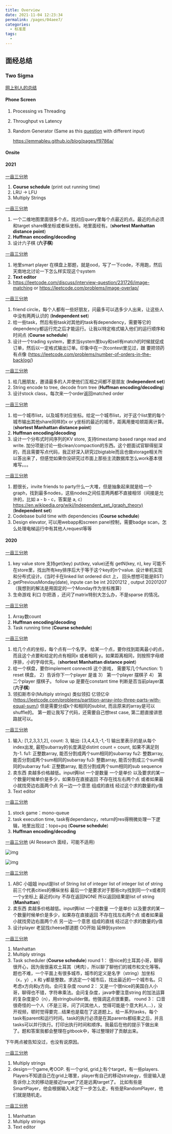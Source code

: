 ```yaml
---
title: Overview
date: 2021-11-04 12:23:34
permalink: /pages/04aee7/
categories:
  - 标准差
tags:
  - 
---
```

## 面经总结

### Two Sigma

[网上别人的总结](https://interviews-1.gitbook.io/two-sigma-interview/twosigmainterviewnotes)

#### Phone Screen

1. Processing vs Threading

2. Throughput vs Latency

3. Random Generator (Same as this [question](https://leetcode.com/discuss/interview-question/619524/Google-or-Onsite-or-Random-Generator) with different input)

   https://emmableu.github.io/blog/pages/f9786a/

#### Onsite

#### 2021

[一亩三分地](https://www.1point3acres.com/bbs/thread-814143-1-1.html)

1. **Course schedule** (print out running time)
2. LRU -> LFU
3. Multiply Strings

[一亩三分地](https://www.1point3acres.com/bbs/thread-805838-1-1.html)

1. 一个二维地图里面很多个点，找对应query里每个点最近的点。最近的点必须和target share横坐标或者纵坐标。地里面经有。(**shortest Manhattan distance point**)
2. **Huffman encoding/decoding**
3. 设计六子棋 (**六子棋**)

[一亩三分地](https://www.1point3acres.com/bbs/thread-804604-1-1.html)

1. 地里smart player 在棋盘上那题，就是ood，写了一下code，不用跑，然后天南地北讨论一下怎么样实现这个system
2. **Text editor**
3. https://leetcode.com/discuss/interview-question/231726/image-matching or https://leetcode.com/problems/image-overlap/

[一亩三分地](https://www.1point3acres.com/bbs/thread-784354-1-1.html)

1. friend circle，每个人都有一些好朋友，问最多可以选多少人出来，让这些人中没有两两认识的 (**Independent set**)
2. 给一些task，然后有些task对其他的task有dependency，需要等它的dependency都运行完之后才能运行。让我以特定格式输入他们的运行顺序和时间点 (**Course schedule**)
3. 设计一个trading system，要求当system里buy和sell有match的时候就促成订单，然后以一定格式输出订单。印象中在一次contest里见过，跟 要把领药 有点像 (https://leetcode.com/problems/number-of-orders-in-the-backlog/)

[一亩三分地](https://www.1point3acres.com/bbs/thread-729725-1-1.html)

1. 给几圈朋友，邀请最多的人并使他们互相之间都不是朋友 (**Independent set**)
2. String encode to tree, decode from tree (**Huffman encoding/decoding**)
3. 设计stock class，每次来一个order返回matched order

[一亩三分地](https://www.1point3acres.com/bbs/thread-725434-1-1.html)

1. 给一个城市list，以及城市对应坐标。给定一个城市list，对于这个list里的每个城市输出其他share同样的x or y坐标的最近的城市，距离用曼哈顿距离计算。(**shortest Manhattan distance point**)
2. **Huffman encoding/decoding**
3. 设计一个分布式时间序列的KV store, 支持timestamp based range read and write. 加分项是讨论一些clean/compaction的东西。这个题面试官聊得挺深的，而且需要写点代码，我正好深入研究过bigtable而且也做storage相关所以答出来了，但感觉如果你没研究过市面上那些主流数据库怎么work基本很难写。。。

[一亩三分地](https://www.1point3acres.com/bbs/thread-724161-1-1.html)

1. 题很长，invite friends to party什么一大堆，但是抽象起来就是给一个graph，找到最多nodes，这些nodes之间任意两两都不直接相邻（间接是允许的，比如 a - b - c，答案是 a, c）https://en.wikipedia.org/wiki/Independent_set_(graph_theory) (**Independent set**)
2. Codebase build time‍‌‌‍‌‍‍‍‍‍‍‌‌‌‍‍‌‌‌ with dependencies (**Course schedule**)
3. Design elevator, 可以用webapp和screen panel控制，需要badge scan，怎么处理电梯运行中有其他人request等等

#### 2020

[一亩三分地](https://www.1point3acres.com/bbs/thread-699650-1-1.html)

1. key value store 支持get(key) put(key, value)还有 getN(key, n), key 可能不在store里，找出所有key排序后大于等于这个key的n个value.  设计单机实现和分布式设计。(当时卡在linked list ordered dict 上， 回头想想可能是BST)
2. getPreviousMonday(date), inpute can be int 20201212 , output 20201207  （我想到的解法是用固定的一个Monday作为坐标推算）
3. 生命游戏  利口 尔把酒 ，还问了matrix特别大怎么办，不是sparse 的情况。

[一亩三分地](https://www.1point3acres.com/bbs/thread-697982-1-1.html)

1. Array数count
2. **Huffman encoding/decoding**
3. Task running time (**Course schedule**)

[一亩三分地](https://www.1point3acres.com/bbs/thread-695840-1-1.html)

1. 给几个点的坐标，每个点有一个名字。 给某一个点，要你找到距离最小的点，而且这个点要和给定的点有相同x 或者相同 y。如果距离相同，则按照字母顺序排，小的字母优先。(**shortest Manhattan distance point**)
2. 给一个棋盘，要你implement connect6 这个游戏， 需要写几个function: 1) reset 棋盘， 2）告诉你下一个player 是谁 3） 第一个player 摆棋子 4） 第二个player 摆棋子。 follow up 是要在constant time 判断是否当前player赢 (**六子棋**)
3. 领扣斯市伞(Multiply strings)  类似领扣 亿领亿伞(https://leetcode.com/problems/partition-array-into-three-parts-with-equal-sum/) 但是需要分成k个和相同的sublist, 而且原来的array是可以shuffle的。 第一题让我写了代码，还需要自己想test case, 第二题直接讲思路就可以。

[一亩三分地](https://www.1point3acres.com/bbs/thread-686266-1-1.html)

1.  输入: [1,2,3,3,1,2], count: 3, 输出: [3,4,4,3,-1,-1]
    输出里表示的是从每个index出发, 最短subarray的长度满足distint count = count, 如果不满足则为-1.
    fu1: 正整数array, 能否分割成两个sum相同的subarray
    fu2: 整数array, 能否分割成两个sum相同的subarray
    fu3: 整数array, 能否分割成三个sum相同的subarray
    fu4: 正整数array, 能否分割成两个sum相同的sub sequence
2.  卖东西  卖越多价格越低。input俩list 一个是数量 一个是单价  以及要求的某一个数量时候单价是多少，如果存在直接返回  不存在找左右两个点 或者如果最小就找旁边右面两个点 另一边一个意思  组成的直线 经过这个求的数量的y值
3.  Text editor

[一亩三分地](https://www.1point3acres.com/bbs/thread-684589-1-1.html)

1. stock game：mono-queue
2. task execution time, task有dependancy，return的res得稍微处理一下逻辑，地里出现过：topo+pq (**Course schedule**)
3. **Huffman encoding/decoding**

[一亩三分地](https://www.1point3acres.com/bbs/thread-673373-1-1.html) (AI Research 面经，可能不适用)

![img](https://oss.1point3acres.cn/forum/202009/29/021949e1z8o9nrnriy3ozy.png)

![img](https://oss.1point3acres.cn/forum/202009/29/022013zxfb2ux0u2nr0znb.png)

[一亩三分地](https://www.1point3acres.com/bbs/thread-638157-1-1.html)

1. ABC 小姐姐   input是list of String     list of integer    list of integer   list of string    前三个代表cities的横纵坐标    最后一个是要求对于那些city找到同一个x或者同一个y坐标上  最近的city  不存在返回NONE  所以返回结果是list of string (**Manhattan**)
2. 卖东西  卖越多价格越低。input俩list 一个是数量 一个是单价  以及要求的某一个数量时候单价是多少，如果存在直接返回  不存在找左右两个点 或者如果最小就找旁边右面两个点 另一边一个意思  组成的直线 经过这个求的数量的y值
3. 设计player 老鼠找cheese那道题  OO开始 延伸到system

[一亩三分地](https://www.1point3acres.com/bbs/thread-634336-1-1.html)

1. Manhattan
2. Multiply strings
3. Task scheduler (**Course schedule**)
round 1： 很nice的土耳其小哥，聊得很开心，因为我很喜欢土耳其（烤肉），所以聊了聊他们的城市和文化等等。题也不难，一个平面上有很多城市，城市的定义是名字（string）加坐标 （x，y）, x 和 y都是整数。求选定一个城市后，找出最近的一个城市名。只考虑x方向和y方向。会问复杂度
round 2： 又是一个很nice的美国白人小哥，聊得也不错，字符串乘法。会问复杂度，java中要注意string 的加法运算的复杂度是O（n），用stringbuilder做。他强调这点很重要。
round 3： 口音很奇怪的一个人（不是三哥，问了问其他人，觉得可能是个意大利人...），没开视频，顿时觉得要完...结果也是载在了这道题上。给一系列tasks，每个task有parent和运行时间。task的执行必须是在其parents都结束之后，并且tasks可以并行执行。打印出执行时间和顺序。我最后在他的提示下做出来了。题和答案我都会整理在gitbook中，等过整理好了贡献出来。

下午两点被告知没过，也没有说原因。

[一亩三分地](https://www.1point3acres.com/bbs/thread-620143-1-1.html)

1. Multiply strings
2. design一个game,考OOP. 有一个grid, grid上有个target，有一些players. Players不知道自己在grid上哪里，player有自己的移动strategy，但是输入是告诉你上次的移动是接近target了还是远离target了。
   比如有些是SmartPlayer，他会根据输入决定下一步怎么走，有些是RandomPlayer，他们就是随机‍‌‌‍‌‍‍‍‍‍‍‌‌‌‍‍‌‌‌走。

[一亩三分地](https://www.1point3acres.com/bbs/thread-598387-1-1.html)

1. Manhattan
2. Multiply strings
3. Text editor
